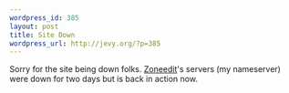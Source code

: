 ```yaml
--- 
wordpress_id: 385
layout: post
title: Site Down
wordpress_url: http://jevy.org/?p=385
---
```

Sorry for the site being down folks.  <a href="http://www.zoneedit.com">Zoneedit</a>'s servers (my nameserver) were down for two days but is back in action now.
